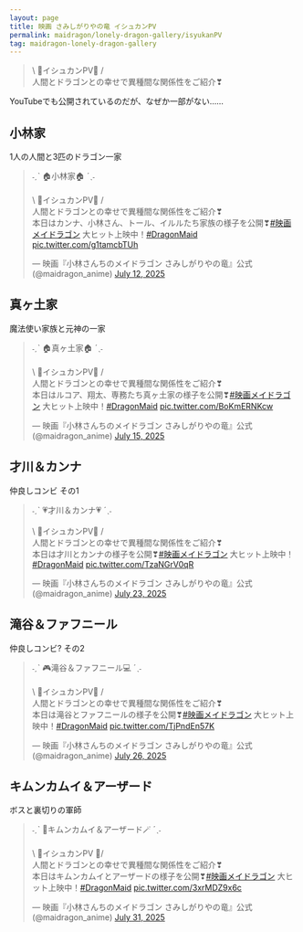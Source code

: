 ```yaml
---
layout: page
title: 映画 さみしがりやの竜 イシュカンPV
permalink: maidragon/lonely-dragon-gallery/isyukanPV
tag: maidragon-lonely-dragon-gallery
---
```


> \ 🐉イシュカンPV👩 /  
> 人間とドラゴンとの幸せで異種間な関係性をご紹介❣

YouTubeでも公開されているのだが、なぜか一部がない……

## 小林家

1人の人間と3匹のドラゴン一家

<blockquote class="twitter-tweet" data-media-max-width="560"><p lang="ja" dir="ltr">˗ˏˋ 🏠小林家🏠 ˊˎ˗<br><br>\ 🐉イシュカンPV👩 /<br>人間とドラゴンとの幸せで異種間な関係性をご紹介❣<br>本日はカンナ、小林さん、トール、イルルたち家族の様子を公開❣<a href="https://twitter.com/hashtag/%E6%98%A0%E7%94%BB%E3%83%A1%E3%82%A4%E3%83%89%E3%83%A9%E3%82%B4%E3%83%B3?src=hash&amp;ref_src=twsrc%5Etfw">#映画メイドラゴン</a> 大ヒット上映中！<a href="https://twitter.com/hashtag/DragonMaid?src=hash&amp;ref_src=twsrc%5Etfw">#DragonMaid</a> <a href="https://t.co/g1tamcbTUh">pic.twitter.com/g1tamcbTUh</a></p>&mdash; 映画『小林さんちのメイドラゴン さみしがりやの竜』公式 (@maidragon_anime) <a href="https://twitter.com/maidragon_anime/status/1943883015480127592?ref_src=twsrc%5Etfw">July 12, 2025</a></blockquote> <script async src="https://platform.twitter.com/widgets.js" charset="utf-8"></script>

## 真ヶ土家

魔法使い家族と元神の一家

<blockquote class="twitter-tweet" data-media-max-width="560"><p lang="ja" dir="ltr">˗ˏˋ 🏠真ヶ土家🏠 ˊˎ˗<br><br>\ 🐉イシュカンPV👩 /<br>人間とドラゴンとの幸せで異種間な関係性をご紹介❣<br>本日はルコア、翔太、専務たち真ヶ土家の様子を公開❣<a href="https://twitter.com/hashtag/%E6%98%A0%E7%94%BB%E3%83%A1%E3%82%A4%E3%83%89%E3%83%A9%E3%82%B4%E3%83%B3?src=hash&amp;ref_src=twsrc%5Etfw">#映画メイドラゴン</a> 大ヒット上映中！<a href="https://twitter.com/hashtag/DragonMaid?src=hash&amp;ref_src=twsrc%5Etfw">#DragonMaid</a> <a href="https://t.co/BoKmERNKcw">pic.twitter.com/BoKmERNKcw</a></p>&mdash; 映画『小林さんちのメイドラゴン さみしがりやの竜』公式 (@maidragon_anime) <a href="https://twitter.com/maidragon_anime/status/1945030579185180947?ref_src=twsrc%5Etfw">July 15, 2025</a></blockquote>

## 才川＆カンナ

仲良しコンビ その1

<blockquote class="twitter-tweet" data-media-max-width="560"><p lang="ja" dir="ltr">˗ˏˋ 💗才川＆カンナ💗 ˊˎ˗<br><br>\ 🐉イシュカンPV👩 /<br>人間とドラゴンとの幸せで異種間な関係性をご紹介❣<br>本日は才川とカンナの様子を公開❣<a href="https://twitter.com/hashtag/%E6%98%A0%E7%94%BB%E3%83%A1%E3%82%A4%E3%83%89%E3%83%A9%E3%82%B4%E3%83%B3?src=hash&amp;ref_src=twsrc%5Etfw">#映画メイドラゴン</a> 大ヒット上映中！<a href="https://twitter.com/hashtag/DragonMaid?src=hash&amp;ref_src=twsrc%5Etfw">#DragonMaid</a> <a href="https://t.co/TzaNGrV0qR">pic.twitter.com/TzaNGrV0qR</a></p>&mdash; 映画『小林さんちのメイドラゴン さみしがりやの竜』公式 (@maidragon_anime) <a href="https://twitter.com/maidragon_anime/status/1947869280739201396?ref_src=twsrc%5Etfw">July 23, 2025</a></blockquote>

## 滝谷＆ファフニール

仲良しコンビ? その2

<blockquote class="twitter-tweet" data-media-max-width="560"><p lang="ja" dir="ltr">˗ˏˋ 🎮滝谷＆ファフニール💻 ˊˎ˗<br><br>\ 🐉イシュカンPV👩 /<br>人間とドラゴンとの幸せで異種間な関係性をご紹介❣<br>本日は滝谷とファフニールの様子を公開❣<a href="https://twitter.com/hashtag/%E6%98%A0%E7%94%BB%E3%83%A1%E3%82%A4%E3%83%89%E3%83%A9%E3%82%B4%E3%83%B3?src=hash&amp;ref_src=twsrc%5Etfw">#映画メイドラゴン</a> 大ヒット上映中！<a href="https://twitter.com/hashtag/DragonMaid?src=hash&amp;ref_src=twsrc%5Etfw">#DragonMaid</a> <a href="https://t.co/TjPndEn57K">pic.twitter.com/TjPndEn57K</a></p>&mdash; 映画『小林さんちのメイドラゴン さみしがりやの竜』公式 (@maidragon_anime) <a href="https://twitter.com/maidragon_anime/status/1948956442083332552?ref_src=twsrc%5Etfw">July 26, 2025</a></blockquote>

## キムンカムイ＆アーザード

ボスと裏切りの軍師

<blockquote class="twitter-tweet" data-media-max-width="560"><p lang="ja" dir="ltr">˗ˏˋ 🍶キムンカムイ＆アーザード🪄 ˊˎ˗<br><br>\ 🐉イシュカンPV 👨/<br>人間とドラゴンとの幸せで異種間な関係性をご紹介❣<br>本日はキムンカムイとアーザードの様子を公開❣<a href="https://twitter.com/hashtag/%E6%98%A0%E7%94%BB%E3%83%A1%E3%82%A4%E3%83%89%E3%83%A9%E3%82%B4%E3%83%B3?src=hash&amp;ref_src=twsrc%5Etfw">#映画メイドラゴン</a> 大ヒット上映中！<a href="https://twitter.com/hashtag/DragonMaid?src=hash&amp;ref_src=twsrc%5Etfw">#DragonMaid</a> <a href="https://t.co/3xrMDZ9x6c">pic.twitter.com/3xrMDZ9x6c</a></p>&mdash; 映画『小林さんちのメイドラゴン さみしがりやの竜』公式 (@maidragon_anime) <a href="https://twitter.com/maidragon_anime/status/1950829536066826740?ref_src=twsrc%5Etfw">July 31, 2025</a></blockquote>
